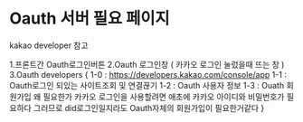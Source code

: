 # Oauth 서버 필요 페이지

kakao developer 참고

1.프론트간 Oauth로그인버튼
2.Oauth 로그인창 ( 카카오 로그인 눌렀을때 뜨는 창 )
3.Oauth developers {
  1-0 : https://developers.kakao.com/console/app 
  1-1 : Oauth로그인 되있는 사이트조회 및 연결끊기 
  1-2 : Oauth 사용자 정보 
  1-3 : Ouath 회원가입 왜 필요한가 카카오 로그인을 사용할려면 애초에 카카오 아이디와 비밀번호가 필요하다 그러므로 did로그인일지라도
  Oauth자체의 회원가입이 필요한거같다
}


